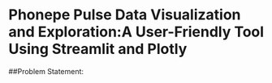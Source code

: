# Phonepe Pulse Data Visualization and Exploration:A User-Friendly Tool Using Streamlit and Plotly
##Problem Statement:

